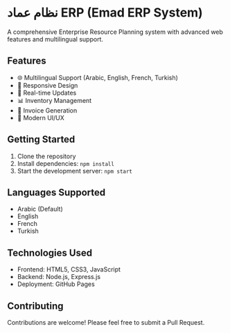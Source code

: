 # نظام عماد ERP (Emad ERP System)

A comprehensive Enterprise Resource Planning system with advanced web features and multilingual support.

## Features

- 🌐 Multilingual Support (Arabic, English, French, Turkish)
- 📱 Responsive Design
- 🔄 Real-time Updates
- 📊 Inventory Management
- 💼 Invoice Generation
- 🎨 Modern UI/UX

## Getting Started

1. Clone the repository
2. Install dependencies: `npm install`
3. Start the development server: `npm start`

## Languages Supported

- Arabic (Default)
- English
- French
- Turkish

## Technologies Used

- Frontend: HTML5, CSS3, JavaScript
- Backend: Node.js, Express.js
- Deployment: GitHub Pages

## Contributing

Contributions are welcome! Please feel free to submit a Pull Request.
